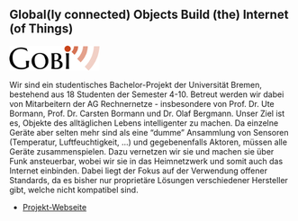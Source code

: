 ## Global(ly connected) Objects Build (the) Internet (of Things)

<p class="logo"><img src="assets/img/projects/gobi.png" /></p>

Wir sind ein studentisches Bachelor-Projekt der Universität Bremen, bestehend aus 18 Studenten der Semester 4-10.
Betreut werden wir dabei von Mitarbeitern der AG Rechnernetze - insbesondere von Prof. Dr. Ute Bormann,
Prof. Dr. Carsten Bormann und Dr. Olaf Bergmann. Unser Ziel ist es, Objekte des alltäglichen Lebens
intelligenter zu machen. Da einzelne Geräte aber selten mehr sind als eine “dumme” Ansammlung von
Sensoren (Temperatur, Luftfeuchtigkeit, ...) und gegebenenfalls Aktoren, müssen alle Geräte zusammenspielen.
Dazu vernetzen wir sie und machen sie über Funk ansteuerbar, wobei wir sie in das Heimnetzwerk und somit auch
das Internet einbinden. Dabei liegt der Fokus auf der Verwendung offener Standards, da es bisher nur proprietäre
Lösungen verschiedener Hersteller gibt, welche nicht kompatibel sind.

- [Projekt-Webseite](http://gobi.tzi.de)
